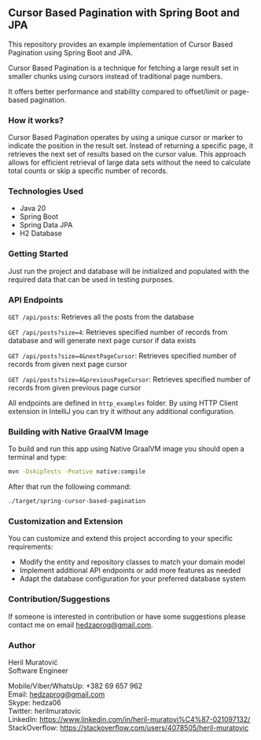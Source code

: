 ## Cursor Based Pagination with Spring Boot and JPA
This repository provides an example implementation of Cursor Based Pagination using Spring Boot and JPA. 

Cursor Based Pagination is a technique for fetching a large result set in smaller chunks using cursors instead of traditional page 
numbers. 

It offers better performance and stability compared to offset/limit or page-based pagination.


### How it works?
Cursor Based Pagination operates by using a unique cursor or marker to indicate the position in the result set. 
Instead of returning a specific page, it retrieves the next set of results based on the cursor value. 
This approach allows for efficient retrieval of large data sets without the need to calculate total counts or skip a 
specific number of records.


### Technologies Used
- Java 20
- Spring Boot
- Spring Data JPA
- H2 Database


### Getting Started
Just run the project and database will be initialized and populated with the required data that can be used in testing
purposes.


### API Endpoints
`GET /api/posts`: Retrieves all the posts from the database  

`GET /api/posts?size=4`: Retrieves specified number of records from database and will generate next page cursor 
if data exists

`GET /api/posts?size=4&nextPageCursor`: Retrieves specified number of records from given next page cursor

`GET /api/posts?size=4&previousPageCursor`: Retrieves specified number of records from given previous page cursor

All endpoints are defined in `http_examples` folder. By using HTTP Client extension in IntelliJ you can try it without 
any additional configuration.


### Building with Native GraalVM Image
To build and run this app using Native GraalVM image you should open a terminal and type:
```bash 
mvn -DskipTests -Pnative native:compile
```

After that run the following command:
```bash
./target/spring-cursor-based-pagination
```


### Customization and Extension
You can customize and extend this project according to your specific requirements:

- Modify the entity and repository classes to match your domain model
- Implement additional API endpoints or add more features as needed
- Adapt the database configuration for your preferred database system


### Contribution/Suggestions
If someone is interested in contribution or have some suggestions please contact me on email hedzaprog@gmail.com.


### Author
Heril Muratović  
Software Engineer

Mobile/Viber/WhatsUp: +382 69 657 962  
Email: hedzaprog@gmail.com  
Skype: hedza06  
Twitter: herilmuratovic  
LinkedIn: https://www.linkedin.com/in/heril-muratovi%C4%87-021097132/  
StackOverflow: https://stackoverflow.com/users/4078505/heril-muratovic
